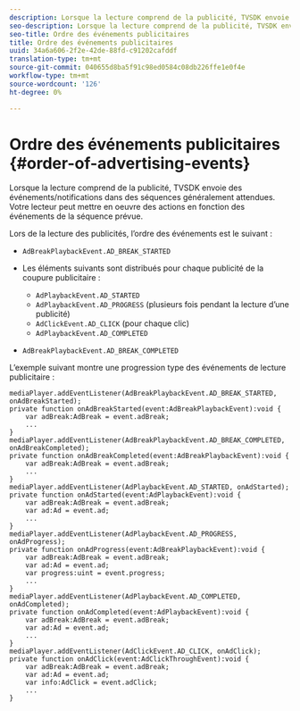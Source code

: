 ```yaml
---
description: Lorsque la lecture comprend de la publicité, TVSDK envoie des événements/notifications dans des séquences généralement attendues. Votre lecteur peut mettre en oeuvre des actions en fonction des événements de la séquence prévue.
seo-description: Lorsque la lecture comprend de la publicité, TVSDK envoie des événements/notifications dans des séquences généralement attendues. Votre lecteur peut mettre en oeuvre des actions en fonction des événements de la séquence prévue.
seo-title: Ordre des événements publicitaires
title: Ordre des événements publicitaires
uuid: 34a6a606-2f2e-42de-88fd-c91202cafddf
translation-type: tm+mt
source-git-commit: 040655d8ba5f91c98ed0584c08db226ffe1e0f4e
workflow-type: tm+mt
source-wordcount: '126'
ht-degree: 0%

---
```



# Ordre des événements publicitaires {#order-of-advertising-events}

Lorsque la lecture comprend de la publicité, TVSDK envoie des événements/notifications dans des séquences généralement attendues. Votre lecteur peut mettre en oeuvre des actions en fonction des événements de la séquence prévue.

<!--<a id="section_69E3CCBC57BB48399799876E83908348"></a>-->

Lors de la lecture des publicités, l’ordre des événements est le suivant :

* `AdBreakPlaybackEvent.AD_BREAK_STARTED`
* Les éléments suivants sont distribués pour chaque publicité de la coupure publicitaire :

   * `AdPlaybackEvent.AD_STARTED`
   * `AdPlaybackEvent.AD_PROGRESS` (plusieurs fois pendant la lecture d’une publicité)
   * `AdClickEvent.AD_CLICK` (pour chaque clic)
   * `AdPlaybackEvent.AD_COMPLETED`

* `AdBreakPlaybackEvent.AD_BREAK_COMPLETED`

L’exemple suivant montre une progression type des événements de lecture publicitaire :

```
mediaPlayer.addEventListener(AdBreakPlaybackEvent.AD_BREAK_STARTED, onAdBreakStarted); 
private function onAdBreakStarted(event:AdBreakPlaybackEvent):void { 
    var adBreak:AdBreak = event.adBreak; 
    ... 
} 
mediaPlayer.addEventListener(AdBreakPlaybackEvent.AD_BREAK_COMPLETED, onAdBreakCompleted); 
private function onAdBreakCompleted(event:AdBreakPlaybackEvent):void { 
    var adBreak:AdBreak = event.adBreak; 
    ... 
} 
mediaPlayer.addEventListener(AdPlaybackEvent.AD_STARTED, onAdStarted); 
private function onAdStarted(event:AdPlaybackEvent):void { 
    var adBreak:AdBreak = event.adBreak; 
    var ad:Ad = event.ad; 
    ... 
} 
mediaPlayer.addEventListener(AdPlaybackEvent.AD_PROGRESS, onAdProgress); 
private function onAdProgress(event:AdBreakPlaybackEvent):void { 
    var adBreak:AdBreak = event.adBreak; 
    var ad:Ad = event.ad;  
    var progress:uint = event.progress; 
    ... 
} 
mediaPlayer.addEventListener(AdPlaybackEvent.AD_COMPLETED, onAdCompleted); 
private function onAdCompleted(event:AdPlaybackEvent):void { 
    var adBreak:AdBreak = event.adBreak; 
    var ad:Ad = event.ad; 
    ... 
} 
mediaPlayer.addEventListener(AdClickEvent.AD_CLICK, onAdClick); 
private function onAdClick(event:AdClickThroughEvent):void { 
    var adBreak:AdBreak = event.adBreak; 
    var ad:Ad = event.ad; 
    var info:AdClick = event.adClick; 
    ... 
} 
```


